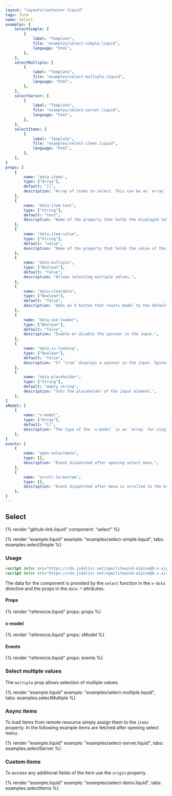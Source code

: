```yaml
---
layout: "layouts/container.liquid"
tags: form
name: Select
examples: {
    selectSimple: [
        {
            label: "Template",
            file: "examples/select-simple.liquid",
            language: "html",
        },
    ],
    selectMultiple: [
        {
            label: "Template",
            file: "examples/select-multiple.liquid",
            language: "html",
        },
    ],
    selectServer: [
        {
            label: "Template",
            file: "examples/select-server.liquid",
            language: "html",
        },
    ],
    selectItems: [
        {
            label: "Template",
            file: "examples/select-items.liquid",
            language: "html",
        },
    ],
}
props: [
    {
        name: "data-items",
        type: ["Array"],
        default: "[]",
        description: "Array of items to select. This can be an `array` of `strings` or an `array` of `objects`. The objects should have at least two properties: a `text` that will be displayed in the menu and a `value`. This prop is optional, items can be assigned directly to the `items` property.",
    },
    {
        name: "data-item-text",
        type: ["String"],
        default: "text",
        description: "Name of the property that holds the displayed text of the item.",
    },
    {
        name: "data-item-value",
        type: ["String"],
        default: "value",
        description: "Name of the property that holds the value of the item.",
    },
    {
        name: "data-multiple",
        type: ["Boolean"],
        default: "false",
        description: "Allows selecting multiple values.",
    },
    {
        name: "data-clearable",
        type: ["Boolean"],
        default: "false",
        description: "Adds an X button that resets model to the default value.",
    },
    {
        name: "data-use-loader",
        type: ["Boolean"],
        default: "false",
        description: "Enable or disable the spinner in the input.",
    },
    {
        name: "data-is-loading",
        type: ["Boolean"],
        default: "false",
        description: "If `true` displays a spinner in the input. Spinner should be first enabled in the `data-use-loader` prop.",
    },
    {
        name: "data-placeholder",
        type: ["String"],
        default: "empty string",
        description: "Sets the placeholder of the input element.",
    },
]
xModel: [
    {
        name: "x-model",
        type: ["Array"],
        default: "[]",
        description: "The type of the `x-model` is an `array` for single and multiple modes. The values in the `array` are the `value` fields of the selected options.",
    },
]
events: [
    {
        name: "open-selectmenu",
        type: [],
        description: "Event dispatched after opening select menu.",
    },
    {
        name: "scroll-to-bottom",
        type: [],
        description: "Event dispatched after menu is scrolled to the bottom.",
    },
]
---
```

## Select

{% render "github-link.liquid" component: "select" %}

{% render "example.liquid" example: "examples/select-simple.liquid", tabs: examples.selectSimple %}

### Usage

```html
<script defer src="https://cdn.jsdelivr.net/npm/litewind-alpine@0.x.x/plugins/use-floating/dist/cdn.min.js"></script>
<script defer src="https://cdn.jsdelivr.net/npm/litewind-alpine@0.x.x/components/select/dist/cdn.min.js"></script>
```

The data for the component is provided by the `select` function in the `x-data` directive and the props in the `data-*` attributes.

#### Props

{% render "reference.liquid" props: props %}

#### x-model

{% render "reference.liquid" props: xModel %}

#### Events

{% render "reference.liquid" props: events %}

### Select multiple values

The `multiple` prop allows selection of multiple values.

{% render "example.liquid" example: "examples/select-multiple.liquid", tabs: examples.selectMultiple %}

### Async items

To load items from remote resource simply assign them to the `items` property. In the following example items are fetched after opening select menu.

{% render "example.liquid" example: "examples/select-server.liquid", tabs: examples.selectServer %}

### Custom items

To access any additional fields of the item use the `origin` property.

{% render "example.liquid" example: "examples/select-items.liquid", tabs: examples.selectItems %}
